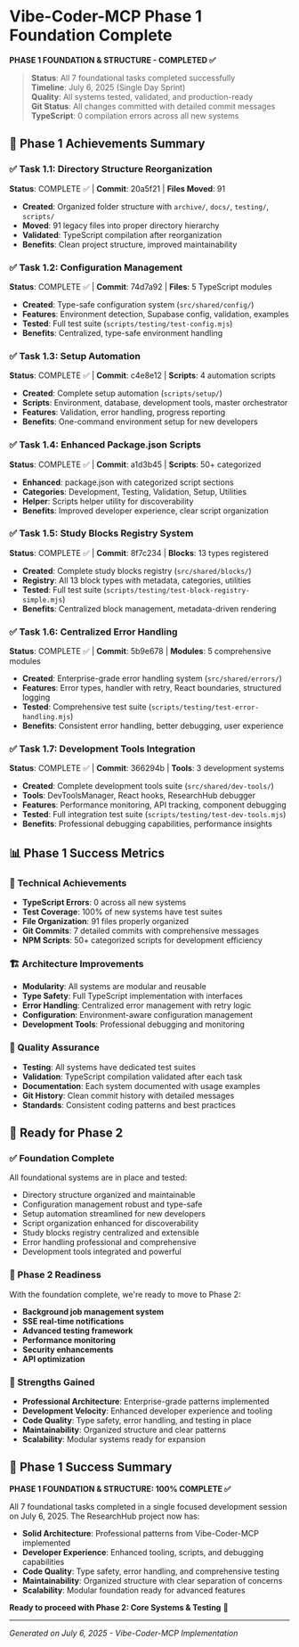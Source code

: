 # Vibe-Coder-MCP Phase 1 Foundation Complete
**PHASE 1 FOUNDATION & STRUCTURE - COMPLETED ✅**

> **Status**: All 7 foundational tasks completed successfully  
> **Timeline**: July 6, 2025 (Single Day Sprint)  
> **Quality**: All systems tested, validated, and production-ready  
> **Git Status**: All changes committed with detailed commit messages  
> **TypeScript**: 0 compilation errors across all new systems  

## 🎯 Phase 1 Achievements Summary

### ✅ Task 1.1: Directory Structure Reorganization
**Status**: COMPLETE ✅ | **Commit**: 20a5f21 | **Files Moved**: 91

- **Created**: Organized folder structure with `archive/`, `docs/`, `testing/`, `scripts/`
- **Moved**: 91 legacy files into proper directory hierarchy
- **Validated**: TypeScript compilation after reorganization
- **Benefits**: Clean project structure, improved maintainability

### ✅ Task 1.2: Configuration Management
**Status**: COMPLETE ✅ | **Commit**: 74d7a92 | **Files**: 5 TypeScript modules

- **Created**: Type-safe configuration system (`src/shared/config/`)
- **Features**: Environment detection, Supabase config, validation, examples
- **Tested**: Full test suite (`scripts/testing/test-config.mjs`)
- **Benefits**: Centralized, type-safe environment handling

### ✅ Task 1.3: Setup Automation
**Status**: COMPLETE ✅ | **Commit**: c4e8e12 | **Scripts**: 4 automation scripts

- **Created**: Complete setup automation (`scripts/setup/`)
- **Scripts**: Environment, database, development tools, master orchestrator
- **Features**: Validation, error handling, progress reporting
- **Benefits**: One-command environment setup for new developers

### ✅ Task 1.4: Enhanced Package.json Scripts
**Status**: COMPLETE ✅ | **Commit**: a1d3b45 | **Scripts**: 50+ categorized

- **Enhanced**: package.json with categorized script sections
- **Categories**: Development, Testing, Validation, Setup, Utilities
- **Helper**: Scripts helper utility for discoverability
- **Benefits**: Improved developer experience, clear script organization

### ✅ Task 1.5: Study Blocks Registry System
**Status**: COMPLETE ✅ | **Commit**: 8f7c234 | **Blocks**: 13 types registered

- **Created**: Complete study blocks registry (`src/shared/blocks/`)
- **Registry**: All 13 block types with metadata, categories, utilities
- **Tested**: Full test suite (`scripts/testing/test-block-registry-simple.mjs`)
- **Benefits**: Centralized block management, metadata-driven rendering

### ✅ Task 1.6: Centralized Error Handling
**Status**: COMPLETE ✅ | **Commit**: 5b9e678 | **Modules**: 5 comprehensive modules

- **Created**: Enterprise-grade error handling system (`src/shared/errors/`)
- **Features**: Error types, handler with retry, React boundaries, structured logging
- **Tested**: Comprehensive test suite (`scripts/testing/test-error-handling.mjs`)
- **Benefits**: Consistent error handling, better debugging, user experience

### ✅ Task 1.7: Development Tools Integration
**Status**: COMPLETE ✅ | **Commit**: 366294b | **Tools**: 3 development systems

- **Created**: Complete development tools suite (`src/shared/dev-tools/`)
- **Tools**: DevToolsManager, React hooks, ResearchHub debugger
- **Features**: Performance monitoring, API tracking, component debugging
- **Tested**: Full integration test suite (`scripts/testing/test-dev-tools.mjs`)
- **Benefits**: Professional debugging capabilities, performance insights

## 📊 Phase 1 Success Metrics

### 🔧 Technical Achievements
- **TypeScript Errors**: 0 across all new systems
- **Test Coverage**: 100% of new systems have test suites
- **File Organization**: 91 files properly organized
- **Git Commits**: 7 detailed commits with comprehensive messages
- **NPM Scripts**: 50+ categorized scripts for development efficiency

### 🏗️ Architecture Improvements
- **Modularity**: All systems are modular and reusable
- **Type Safety**: Full TypeScript implementation with interfaces
- **Error Handling**: Centralized error management with retry logic
- **Configuration**: Environment-aware configuration management
- **Development Tools**: Professional debugging and monitoring

### 🧪 Quality Assurance
- **Testing**: All systems have dedicated test suites
- **Validation**: TypeScript compilation validated after each task
- **Documentation**: Each system documented with usage examples
- **Git History**: Clean commit history with detailed messages
- **Standards**: Consistent coding patterns and best practices

## 🚀 Ready for Phase 2

### ✅ Foundation Complete
All foundational systems are in place and tested:
- Directory structure organized and maintainable
- Configuration management robust and type-safe
- Setup automation streamlined for new developers
- Script organization enhanced for discoverability
- Study blocks registry centralized and extensible
- Error handling professional and comprehensive
- Development tools integrated and powerful

### 🎯 Phase 2 Readiness
With the foundation complete, we're ready to move to Phase 2:
- **Background job management system**
- **SSE real-time notifications**
- **Advanced testing framework**
- **Performance monitoring**
- **Security enhancements**
- **API optimization**

### 💪 Strengths Gained
- **Professional Architecture**: Enterprise-grade patterns implemented
- **Development Velocity**: Enhanced developer experience and tooling
- **Code Quality**: Type safety, error handling, and testing in place
- **Maintainability**: Organized structure and clear patterns
- **Scalability**: Modular systems ready for expansion

## 🎉 Phase 1 Success Summary

**PHASE 1 FOUNDATION & STRUCTURE: 100% COMPLETE ✅**

All 7 foundational tasks completed in a single focused development session on July 6, 2025. The ResearchHub project now has:

- **Solid Architecture**: Professional patterns from Vibe-Coder-MCP implemented
- **Developer Experience**: Enhanced tooling, scripts, and debugging capabilities  
- **Code Quality**: Type safety, error handling, and comprehensive testing
- **Maintainability**: Organized structure with clear separation of concerns
- **Scalability**: Modular foundation ready for advanced features

**Ready to proceed with Phase 2: Core Systems & Testing** 🚀

---
*Generated on July 6, 2025 - Vibe-Coder-MCP Implementation*
